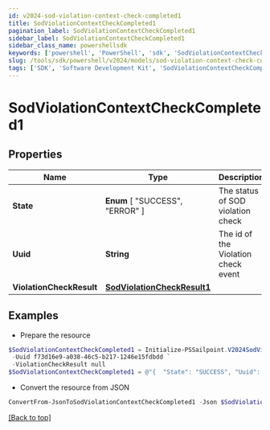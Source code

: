 ```yaml
---
id: v2024-sod-violation-context-check-completed1
title: SodViolationContextCheckCompleted1
pagination_label: SodViolationContextCheckCompleted1
sidebar_label: SodViolationContextCheckCompleted1
sidebar_class_name: powershellsdk
keywords: ['powershell', 'PowerShell', 'sdk', 'SodViolationContextCheckCompleted1', 'V2024SodViolationContextCheckCompleted1'] 
slug: /tools/sdk/powershell/v2024/models/sod-violation-context-check-completed1
tags: ['SDK', 'Software Development Kit', 'SodViolationContextCheckCompleted1', 'V2024SodViolationContextCheckCompleted1']
---
```



# SodViolationContextCheckCompleted1

## Properties

Name | Type | Description | Notes
------------ | ------------- | ------------- | -------------
**State** |  **Enum** [  "SUCCESS",    "ERROR" ] | The status of SOD violation check | [optional] 
**Uuid** | **String** | The id of the Violation check event | [optional] 
**ViolationCheckResult** | [**SodViolationCheckResult1**](sod-violation-check-result1) |  | [optional] 

## Examples

- Prepare the resource
```powershell
$SodViolationContextCheckCompleted1 = Initialize-PSSailpoint.V2024SodViolationContextCheckCompleted1  -State SUCCESS `
 -Uuid f73d16e9-a038-46c5-b217-1246e15fdbdd `
 -ViolationCheckResult null
$SodViolationContextCheckCompleted1 = @"{  "State": "SUCCESS", "Uuid": "f73d16e9-a038-46c5-b217-1246e15fdbdd", "ViolationCheckResult": "null "}"@
```

- Convert the resource from JSON
```powershell
ConvertFrom-JsonToSodViolationContextCheckCompleted1 -Json $SodViolationContextCheckCompleted1
```


[[Back to top]](#) 

